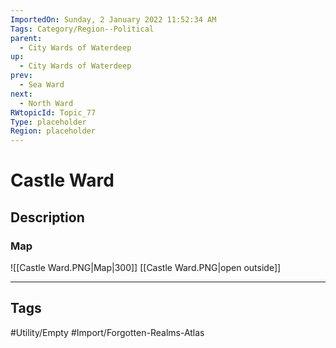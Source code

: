 ```yaml
---
ImportedOn: Sunday, 2 January 2022 11:52:34 AM
Tags: Category/Region--Political
parent:
  - City Wards of Waterdeep
up:
  - City Wards of Waterdeep
prev:
  - Sea Ward
next:
  - North Ward
RWtopicId: Topic_77
Type: placeholder
Region: placeholder
---
```

# Castle Ward
## Description
### Map
![[Castle Ward.PNG|Map|300]]
[[Castle Ward.PNG|open outside]]


---
## Tags
#Utility/Empty #Import/Forgotten-Realms-Atlas

